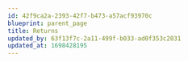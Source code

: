 ```yaml
---
id: 42f9ca2a-2393-42f7-b473-a57acf93970c
blueprint: parent_page
title: Returns
updated_by: 63f13f7c-2a11-499f-b033-ad0f353c2031
updated_at: 1698428195
---
```

